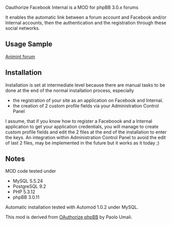 Oauthorize Facebook Internal is a MOD for phpBB 3.0.x forums 

It enables the automatic link between a forum account and Facebook and/or Internal accounts, then the authentication and the registration through these social networks.

Usage Sample
------------

[Animint forum](http://www.animint.com/outils/forum/)

Installation
------------  

Installation is set at intermediate level because there are manual tasks to be done at the end of the normal installation process, especially 
- the registration of your site as an application on Facebook and Internal.
- the creation of 2 custom profile fields via your Administration Control Panel
       
I assume, that if you know how to register a Faceboook and a Internal application to get your application credentials, you will manage to create custom profile fields and edit the 2 files at the end of the installation to enter the keys. An integration within Administration Control Panel to avoid the edit of last 2 files, may be implemented in the future but it works as it today ;)

Notes
----

MOD code tested under 
- MySQL 5.5.24
- PostgreSQL 9.2
- PHP 5.3.12
- phpBB 3.0.11 

Automatic installation tested with Automod 1.0.2 under MySQL.

This mod is derived from [OAuthorize phpBB](https://github.com/PaoloUmali/OAuthorize-phpBB) by Paolo Umali.
